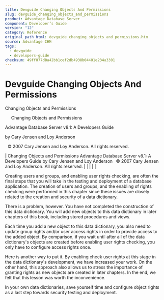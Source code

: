 ```yaml
---
title: Devguide Changing Objects And Permissions
slug: devguide_changing_objects_and_permissions
product: Advantage Database Server
component: Developer’s Guide
version: "12"
category: Reference
original_path_html: devguide_changing_objects_and_permissions.htm
source: Advantage CHM
tags:
  - devguide
  - developers-guide
checksum: 49ff077d8a42bb1cef2db4938b04401e234a3301
---
```


# Devguide Changing Objects And Permissions

Changing Objects and Permissions

     Changing Objects and Permissions

Advantage Database Server v8.1: A Developers Guide

by Cary Jensen and Loy Anderson

  © 2007 Cary Jensen and Loy Anderson. All rights reserved.

| Changing Objects and Permissions  Advantage Database Server v8.1: A Developers Guide  by Cary Jensen and Loy Anderson    © 2007 Cary Jensen and Loy Anderson. All rights reserved. |  |  |  |  |

Creating users and groups, and enabling user rights checking, are often the final steps that you will take in the testing and deployment of a database application. The creation of users and groups, and the enabling of rights checking were performed in this chapter since these issues are closely related to the creation and security of a data dictionary.

There is a problem, however. You have not completed the construction of this data dictionary. You will add new objects to this data dictionary in later chapters of this book, including stored procedures and views.

Each time you add a new object to this data dictionary, you also need to update group rights and/or user access rights in order to provide access to the added object. By comparison, if you wait until after all of the data dictionary's objects are created before enabling user rights checking, you only have to configure access rights once.

Here is another way to put it. By enabling check user rights at this stage in the data dictionary's development, we have increased your work. On the other hand, this approach also allows us to stress the importance of granting rights as new objects are created in later chapters. In the end, we felt that this lesson was worth the inconvenience.

In your own data dictionaries, save yourself time and configure object rights as a last step towards security testing and deployment.
